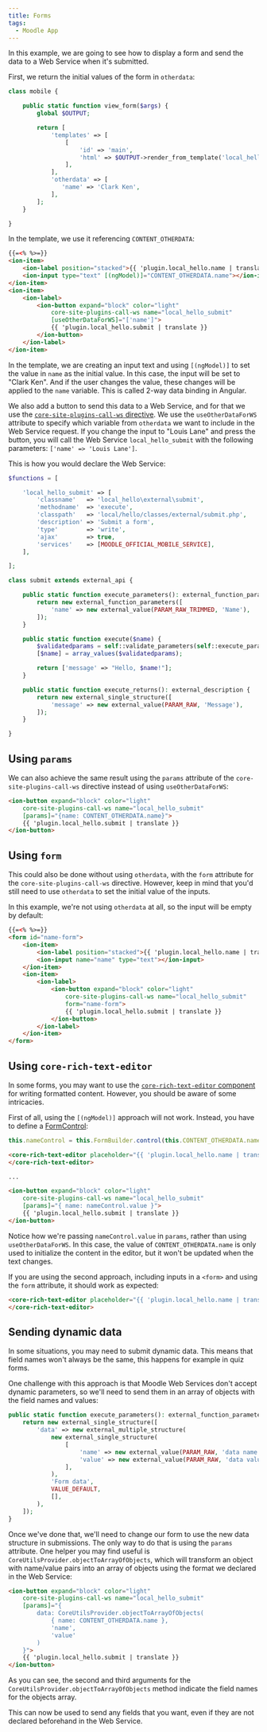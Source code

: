 ```yaml
---
title: Forms
tags:
  - Moodle App
---
```


In this example, we are going to see how to display a form and send the data to a Web Service when it's submitted.

First, we return the initial values of the form in `otherdata`:

```php
class mobile {

    public static function view_form($args) {
        global $OUTPUT;

        return [
            'templates' => [
                [
                    'id' => 'main',
                    'html' => $OUTPUT->render_from_template('local_hello/form', []),
                ],
            ],
            'otherdata' => [
               'name' => 'Clark Ken',
            ],
        ];
    }

}
```

In the template, we use it referencing `CONTENT_OTHERDATA`:

```html ng2
{{=<% %>=}}
<ion-item>
    <ion-label position="stacked">{{ 'plugin.local_hello.name | translate }}</ion-label>
    <ion-input type="text" [(ngModel)]="CONTENT_OTHERDATA.name"></ion-input>
</ion-item>
<ion-item>
    <ion-label>
        <ion-button expand="block" color="light"
            core-site-plugins-call-ws name="local_hello_submit"
            [useOtherDataForWS]="['name']">
            {{ 'plugin.local_hello.submit | translate }}
        </ion-button>
    </ion-label>
</ion-item>
```

In the template, we are creating an input text and using `[(ngModel)]` to set the value in `name` as the initial value. In this case, the input will be set to "Clark Ken". And if the user changes the value, these changes will be applied to the `name` variable. This is called 2-way data binding in Angular.

We also add a button to send this data to a Web Service, and for that we use the [`core-site-plugins-call-ws` directive](../api-reference.md#core-site-plugins-call-ws). We use the `useOtherDataForWS` attribute to specify which variable from `otherdata` we want to include in the Web Service request. If you change the input to "Louis Lane" and press the button, you will call the Web Service `local_hello_submit` with the following parameters: `['name' => 'Louis Lane']`.

This is how you would declare the Web Service:

```php title="db/services.php"
$functions = [

    'local_hello_submit' => [
        'classname'   => 'local_hello\external\submit',
        'methodname'  => 'execute',
        'classpath'   => 'local/hello/classes/external/submit.php',
        'description' => 'Submit a form',
        'type'        => 'write',
        'ajax'        => true,
        'services'    => [MOODLE_OFFICIAL_MOBILE_SERVICE],
    ],

];
```

```php title="classes/external/submit.php"
class submit extends external_api {

    public static function execute_parameters(): external_function_parameters {
        return new external_function_parameters([
            'name' => new external_value(PARAM_RAW_TRIMMED, 'Name'),
        ]);
    }

    public static function execute($name) {
        $validatedparams = self::validate_parameters(self::execute_parameters(), compact('name'));
        [$name] = array_values($validatedparams);

        return ['message' => "Hello, $name!"];
    }

    public static function execute_returns(): external_description {
        return new external_single_structure([
            'message' => new external_value(PARAM_RAW, 'Message'),
        ]);
    }

}
```

## Using `params`

We can also achieve the same result using the `params` attribute of the `core-site-plugins-call-ws` directive instead of using `useOtherDataForWS`:

```html ng2
<ion-button expand="block" color="light"
    core-site-plugins-call-ws name="local_hello_submit"
    [params]="{name: CONTENT_OTHERDATA.name}">
    {{ 'plugin.local_hello.submit | translate }}
</ion-button>
```

## Using `form`

This could also be done without using `otherdata`, with the `form` attribute for the `core-site-plugins-call-ws` directive. However, keep in mind that you'd still need to use `otherdata` to set the initial value of the inputs.

In this example, we're not using `otherdata` at all, so the input will be empty by default:

```html ng2
{{=<% %>=}}
<form id="name-form">
    <ion-item>
        <ion-label position="stacked">{{ 'plugin.local_hello.name | translate }}</ion-label>
        <ion-input name="name" type="text"></ion-input>
    </ion-item>
    <ion-item>
        <ion-label>
            <ion-button expand="block" color="light"
                core-site-plugins-call-ws name="local_hello_submit"
                form="name-form">
                {{ 'plugin.local_hello.submit | translate }}
            </ion-button>
        </ion-label>
    </ion-item>
</form>
```

## Using `core-rich-text-editor`

In some forms, you may want to use the [`core-rich-text-editor` component](../api-reference.md#core-rich-text-editor) for writing formatted content. However, you should be aware of some intricacies.

First of all, using the `[(ngModel)]` approach will not work. Instead, you have to define a [FormControl](https://angular.io/api/forms/FormControl):

```js title="JavaScript"
this.nameControl = this.FormBuilder.control(this.CONTENT_OTHERDATA.name);
```

```html ng2 title="Template"
<core-rich-text-editor placeholder="{{ 'plugin.local_hello.name | translate }}" [control]="nameControl">
</core-rich-text-editor>

...

<ion-button expand="block" color="light"
    core-site-plugins-call-ws name="local_hello_submit"
    [params]="{ name: nameControl.value }">
    {{ 'plugin.local_hello.submit | translate }}
</ion-button>
```

Notice how we're passing `nameControl.value` in `params`, rather than using `useOtherDataForWS`. In this case, the value of `CONTENT_OTHERDATA.name` is only used to initialize the content in the editor, but it won't be updated when the text changes.

If you are using the second approach, including inputs in a `<form>` and using the `form` attribute, it should work as expected:

```html ng2
<core-rich-text-editor placeholder="{{ 'plugin.local_hello.name | translate }}" name="name">
</core-rich-text-editor>
```

## Sending dynamic data

In some situations, you may need to submit dynamic data. This means that field names won't always be the same, this happens for example in quiz forms.

One challenge with this approach is that Moodle Web Services don't accept dynamic parameters, so we'll need to send them in an array of objects with the field names and values:

```php title="classes/external/submit.php"
public static function execute_parameters(): external_function_parameters {
    return new external_single_structure([
        'data' => new external_multiple_structure(
            new external_single_structure(
                [
                    'name' => new external_value(PARAM_RAW, 'data name'),
                    'value' => new external_value(PARAM_RAW, 'data value'),
                ],
            ),
            'Form data',
            VALUE_DEFAULT,
            [],
        ),
    ]);
}
```

Once we've done that, we'll need to change our form to use the new data structure in submissions. The only way to do that is using the `params` attribute. One helper you may find useful is `CoreUtilsProvider.objectToArrayOfObjects`, which will transform an object with name/value pairs into an array of objects using the format we declared in the Web Service:

```html ng2
<ion-button expand="block" color="light"
    core-site-plugins-call-ws name="local_hello_submit"
    [params]="{
        data: CoreUtilsProvider.objectToArrayOfObjects(
            { name: CONTENT_OTHERDATA.name },
            'name',
            'value'
        )
    }">
    {{ 'plugin.local_hello.submit | translate }}
</ion-button>
```

As you can see, the second and third arguments for the `CoreUtilsProvider.objectToArrayOfObjects` method indicate the field names for the objects array.

This can now be used to send any fields that you want, even if they are not declared beforehand in the Web Service.
